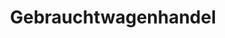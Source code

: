 ---
title: "Gebrauchtwagenhandel"
url: /muelheim-an-der-ruhr/gebrauchtwagenhandel/
shop: Autohaus
---
